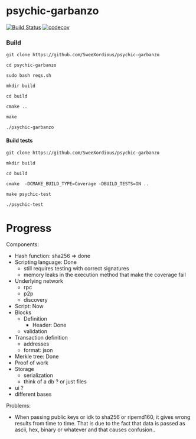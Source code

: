 # psychic-garbanzo
[![Build Status](https://travis-ci.com/SweeXordious/psychic-garbanzo.svg?token=z2HQYuqNJFYxRTjxCmyT&branch=master)](https://travis-ci.com/SweeXordious/psychic-garbanzo) [![codecov](https://codecov.io/gh/SweeXordious/psychic-garbanzo/branch/master/graph/badge.svg?token=9ydUg96zDn)](https://codecov.io/gh/SweeXordious/psychic-garbanzo)



### Build 
`git clone https://github.com/SweeXordious/psychic-garbanzo`

`cd psychic-garbanzo`

`sudo bash reqs.sh`

`mkdir build`

`cd build`

`cmake ..`

`make`

`./psychic-garbanzo`

#### Build tests
`git clone https://github.com/SweeXordious/psychic-garbanzo`

`mkdir build`

`cd build`

`cmake  -DCMAKE_BUILD_TYPE=Coverage -DBUILD_TESTS=ON ..`

`make psychic-test`

`./psychic-test`

# Progress

Components:
- Hash function: sha256 => done
- Scripting language: Done 
    - still requires testing with correct signatures
    - memory leaks in the execution method that make the coverage fail
- Underlying network
    - rpc
    - p2p
    - discovery
- Script: Now
- Blocks
    - Definition
        - Header: Done
    - validation
- Transaction definition
    - addresses
    - format: json
- Merkle tree: Done
- Proof of work
- Storage
    - serialization
    - think of a db ? or just files
- ui ?
- different bases

Problems:
- When passing public keys or idk to sha256 or ripemd160, it gives wrong results from time to time. That is due to the 
fact that data is passed as ascii, hex, binary or whatever and that causes confusion.. 
